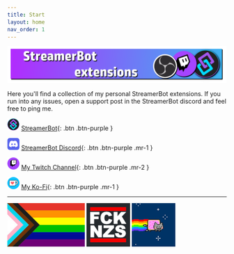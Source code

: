 ```yaml
---
title: Start
layout: home
nav_order: 1
---
```


![Picture](assets/media/sb_title.png)

Here you'll find a collection of my personal StreamerBot extensions. If you run into any issues, open a support post in the StreamerBot discord and feel free to ping me.


![Picture](assets/media/sb_logo.png) [StreamerBot](https://streamer.bot/){: .btn .btn-purple }

![Picture](assets/media/discord_logo.png) [StreamerBot Discord](https://discord.streamer.bot/){: .btn .btn-purple .mr-1 }

![Picture](assets/media/twitch_logo.png) [My Twitch Channel](https://twitch.tv/tawmae){: .btn .btn-purple .mr-2 }

![Picture](assets/media/kofi_logo.png) [My Ko-Fi](https://ko-fi.com/tawmae){: .btn .btn-purple .mr-1 }

---

![Picture](assets/media/lgbtq.jpg) ![Picture](assets/media/fcknzs.jpg) ![Picture](assets/media/nyancat.png)




